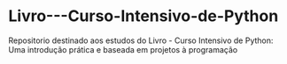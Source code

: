 # Livro---Curso-Intensivo-de-Python
Repositorio destinado aos estudos do Livro - Curso Intensivo de Python: Uma introdução prática e baseada em projetos à programação

